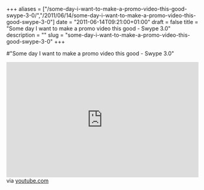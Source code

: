 +++
aliases = ["/some-day-i-want-to-make-a-promo-video-this-good-swype-3-0/","/2011/06/14/some-day-i-want-to-make-a-promo-video-this-good-swype-3-0"]
date = "2011-06-14T09:21:00+01:00"
draft = false
title = "Some day I want to make a promo video this good - Swype 3.0"
description = ""
slug = "some-day-i-want-to-make-a-promo-video-this-good-swype-3-0"
+++

#"Some day I want to make a promo video this good - Swype 3.0"


 <div class="posterous_bookmarklet_entry">
 <iframe allowfullscreen="true" src="http://www.youtube.com/embed/4dj-vyx9hAM?hd=1" frameborder="0" height="300" width="500"></iframe>

<div class="posterous_quote_citation">via <a href="http://www.youtube.com/watch?v=4dj-vyx9hAM&amp;feature=player_embedded">youtube.com</a></div>
 <p></p></div>
 